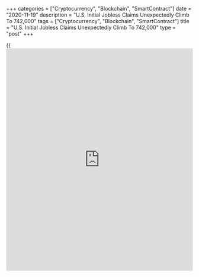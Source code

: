 +++
categories = ["Cryptocurrency", "Blockchain", "SmartContract"]
date = "2020-11-19"
description = "U.S. Initial Jobless Claims Unexpectedly Climb To 742,000"
tags = ["Cryptocurrency", "Blockchain", "SmartContract"]
title = "U.S. Initial Jobless Claims Unexpectedly Climb To 742,000"
type = "post"
+++

{{<iframe id="large-banner" src="https://www.bounty.group/#slide=6.0" width="100%" height="600" scrolling="no" style="border: 0px solid rgb(216, 221, 230); border-radius: 3px;">}}

After reporting initial jobless claims at their lowest level since
before the [coronavirus][1]-induced lockdowns in the previous week, the
Labor Department released a report on Thursday showing an unexpected
rebound in jobless claims in the week ended November 14th.

The Labor Department said jobless claims climbed to 742,000, an increase
of 31,000 from the previous week's revised level of 711,000.

The rebound came as a surprise to economists, who had expected jobless
claims to edge down to 707,000 from the 709,000 originally reported for
the previous week.

Meanwhile, the report said the less volatile four-week moving average
fell to 742,000, a decrease of 13,750 from the previous week's revised
average of 755,750.

For comments and feedback [contact](https://www.playgroundfx.com/contact/): editorial@rtt[news](https://www.letsplayfx.com/blog/forex-news-website/).com

[Economic News][2]

 **What parts of the world are seeing the best (and worst) economic
performances lately? Click[here][3] to check out our [Econ Scorecard][3]
and find out! See up-to-the-moment [ranking](https://www.playgroundfx.com/blog/crypto-exchange-ranking/)s for the best and worst
performers in [GDP][4], [unemployment rate][5], [inflation][6] and much
more.**

   1. www.rtt[news](https://www.letsplayfx.com/blog/forex-news-website/).com/list/coronavirus.aspx
   2. www.rtt[news](https://www.letsplayfx.com/blog/forex-news-website/).com/Content/EconomicNews.aspx
   3. www.rtt[news](https://www.letsplayfx.com/blog/forex-news-website/).com/economic-scorecard/world-rank/retail-sales/highest-performance.aspx
   4. www.rtt[news](https://www.letsplayfx.com/blog/forex-news-website/).com/economic-scorecard/world-rank/GDP/highest-performance.aspx
   5. www.rtt[news](https://www.letsplayfx.com/blog/forex-news-website/).com/economic-scorecard/world-rank/unemployment-rate/lowest-performance.aspx
   6. www.rtt[news](https://www.letsplayfx.com/blog/forex-news-website/).com/economic-scorecard/world-rank/CPI/highest-performance.aspx
